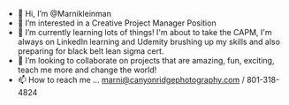 - 👋 Hi, I’m @Marnikleinman
- 👀 I’m interested in a Creative Project Manager Position
- 🌱 I’m currently learning lots of things!  I'm about to take the CAPM, I'm always on LinkedIn learning and Udemity brushing up my skills and also preparing for black belt lean sigma cert. 
- 💞️ I’m looking to collaborate on projects that are amazing, fun, exciting, teach me more and change the world! 
- 📫 How to reach me ... marni@canyonridgephotography.com / 801-318-4824

<!---
Marnikleinman/Marnikleinman is a ✨ special ✨ repository because its `README.md` (this file) appears on your GitHub profile.
You can click the Preview link to take a look at your changes.
--->

